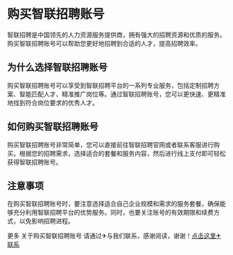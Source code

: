 # 购买智联招聘账号

智联招聘是中国领先的人力资源服务提供商，拥有强大的招聘资源和优质的服务。购买智联招聘账号可以帮助您更好地招聘到合适的人才，提高招聘效率。

## 为什么选择智联招聘账号

购买智联招聘账号可以享受到智联招聘平台的一系列专业服务，包括定制招聘方案、智能匹配人才、精准推广岗位等。通过智联招聘账号，您可以更快速、更精准地找到符合岗位要求的优秀人才。

## 如何购买智联招聘账号

购买智联招聘账号非常简单，您可以直接前往智联招聘官网或者联系客服进行购买。根据您的招聘需求，选择适合的套餐和服务内容，然后进行线上支付即可轻松获得智联招聘账号。

## 注意事项

在购买智联招聘账号时，要注意选择适合自己企业规模和需求的服务套餐，确保能够充分利用智联招聘平台的优势服务。同时，也要关注账号的有效期限和续费方式，以免影响招聘进程。

更多 关于购买智联招聘账号 请通过✈与我们联系，感谢阅读，谢谢！[点击这里✈联系](https://t.me/LM999bot)